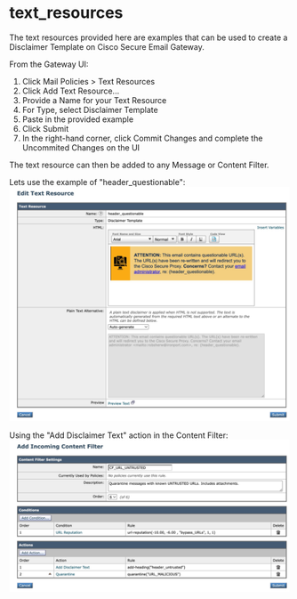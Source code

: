 # text_resources

The text resources provided here are examples that can be used to create a Disclaimer Template on Cisco Secure Email Gateway.

From the Gateway UI:
1) Click Mail Policies > Text Resources
2) Click Add Text Resource...
3) Provide a Name for your Text Resource
4) For Type, select Disclaimer Template
5) Paste in the <html> provided example
6) Click Submit
7) In the right-hand corner, click Commit Changes and complete the Uncommited Changes on the UI

The text resource can then be added to any Message or Content Filter.

Lets use the example of "header_questionable":
<img src="https://github.com/Cisco-Email-Security/text_resources/blob/main/assets/text_resource_questionable.jpg?raw=true" alt="header_questionable Example" title="header_questionable Example">

Using the "Add Disclaimer Text" action in the Content Filter:
<img src="https://github.com/Cisco-Email-Security/text_resources/blob/main/assets/content_filter_example.jpg?raw=true" alt="Content Filter Example" title="Content Filter Example">
